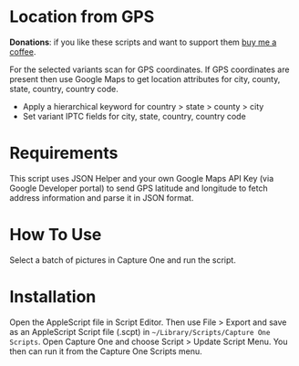 # Location from GPS

**Donations**: if you like these scripts and want to support them [buy me a coffee](https://buymeacoffee.com/walterrowe).

For the selected variants scan for GPS coordinates. If GPS coordinates are present then use Google Maps to get location attributes for city, county, state, country, country code.

* Apply a hierarchical keyword for country > state > county > city
* Set variant IPTC fields for city, state, country, country code

# Requirements

This script uses JSON Helper and your own Google Maps API Key (via Google Developer portal) to  send GPS latitude and longitude to fetch address information and parse it in JSON format.

# How To Use

Select a batch of pictures in Capture One and run the script. 

# Installation

Open the AppleScript file in Script Editor. Then use File > Export and save as an AppleScript Script file (.scpt) in `~/Library/Scripts/Capture One Scripts`. Open Capture One and choose Script > Update Script Menu. You then can run it from the Capture One Scripts menu.
